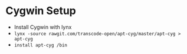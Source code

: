 # Cygwin Setup

* Install Cygwin with lynx
* `lynx -source rawgit.com/transcode-open/apt-cyg/master/apt-cyg > apt-cyg`
* `install apt-cyg /bin`
